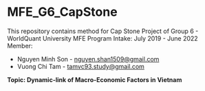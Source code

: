 # MFE_G6_CapStone
This repository contains method for Cap Stone Project of Group 6 - WorldQuant University MFE Program
Intake: July 2019 - June 2022
Member:
- Nguyen Minh Son - nguyen.shan1509@gmail.com
- Vuong Chi Tam - tamvc93.study@gmail.com

**Topic: Dynamic-link of Macro-Economic Factors in Vietnam**
